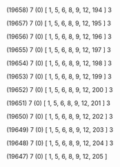 (19658) 7 (0) [ 1, 5, 6, 8, 9, 12, 194 ] 3 


(19657) 7 (0) [ 1, 5, 6, 8, 9, 12, 195 ] 3 


(19656) 7 (0) [ 1, 5, 6, 8, 9, 12, 196 ] 3 


(19655) 7 (0) [ 1, 5, 6, 8, 9, 12, 197 ] 3 


(19654) 7 (0) [ 1, 5, 6, 8, 9, 12, 198 ] 3 


(19653) 7 (0) [ 1, 5, 6, 8, 9, 12, 199 ] 3 


(19652) 7 (0) [ 1, 5, 6, 8, 9, 12, 200 ] 3 


(19651) 7 (0) [ 1, 5, 6, 8, 9, 12, 201 ] 3 


(19650) 7 (0) [ 1, 5, 6, 8, 9, 12, 202 ] 3 


(19649) 7 (0) [ 1, 5, 6, 8, 9, 12, 203 ] 3 


(19648) 7 (0) [ 1, 5, 6, 8, 9, 12, 204 ] 3 


(19647) 7 (0) [ 1, 5, 6, 8, 9, 12, 205 ]  

